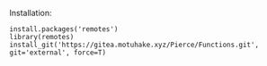 Installation:

    install.packages('remotes')
    library(remotes)
    install_git('https://gitea.motuhake.xyz/Pierce/Functions.git', git='external', force=T)

